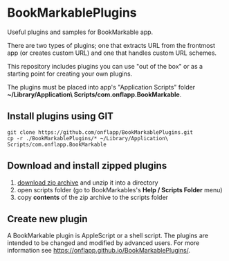 # BookMarkablePlugins

Useful plugins and samples for BookMarkable app.

There are two types of plugins; one that extracts URL from the frontmost app (or creates custom URL) and one that handles custom URL schemes.

This repository includes plugins you can use "out of the box" or as a starting point for creating your own plugins.

The plugins must be placed into app's "Application Scripts" folder **~/Library/Application\ Scripts/com.onflapp.BookMarkable**.

## Install plugins using GIT
```
git clone https://github.com/onflapp/BookMarkablePlugins.git
cp -r ./BookMarkablePlugins/* ~/Library/Application\ Scripts/com.onflapp.BookMarkable
```

## Download and install zipped plugins

1. [download zip archive](https://github.com/onflapp/BookMarkablePlugins/archive/master.zip) and unzip it into a directory
2. open scripts folder (go to BookMarkables's **Help / Scripts Folder** menu)
3. copy __contents__ of the zip archive to the scripts folder

## Create new plugin

A BookMarkable plugin is AppleScript or a shell script. The plugins are intended to be changed and modified by advanced users. For more information see https://onflapp.github.io/BookMarkablePlugins/.

